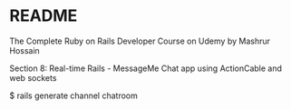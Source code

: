 # README

The Complete Ruby on Rails Developer Course on Udemy by Mashrur Hossain

Section 8:
Real-time Rails - MessageMe Chat app using ActionCable and web sockets


$ rails generate channel chatroom